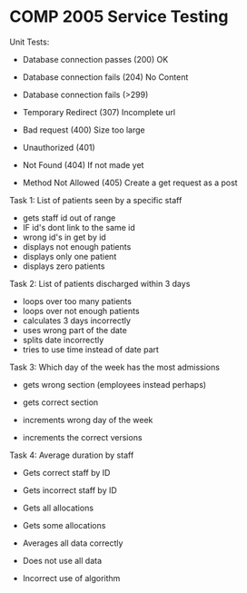 # COMP 2005 Service Testing

Unit Tests:
- Database connection passes (200)   OK
- Database connection fails  (204) No Content
- Database connection fails  (>299)
- Temporary Redirect         (307) Incomplete url

- Bad request                (400) Size too large
- Unauthorized               (401)
- Not Found                  (404) If not made yet
- Method Not Allowed         (405) Create a get request as a post

Task 1: List of patients seen by a specific staff
+ gets staff id out of range
+ IF id's dont link to the same id 
+ wrong id's in get by id
+ displays not enough patients
+ displays only one patient
+ displays zero patients


Task 2: List of patients discharged within 3 days
- loops over too many patients
- loops over not enough patients
- calculates 3 days incorrectly
- uses wrong part of the date
- splits date incorrectly
- tries to use time instead of date part

Task 3: Which day of the week has the most admissions
+ gets wrong section (employees instead perhaps)
+ gets correct section

+ increments wrong day of the week
+ increments the correct versions


Task 4: Average duration by staff
- Gets correct staff by ID
- Gets incorrect staff by ID

- Gets all allocations
- Gets some allocations

- Averages all data correctly
- Does not use all data

- Incorrect use of algorithm